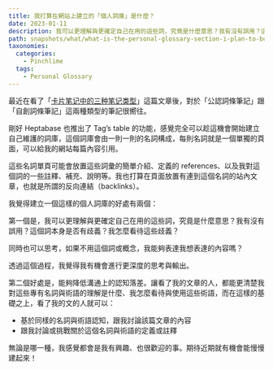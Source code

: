 ```yaml
---
title: 我打算在網站上建立的「個人詞庫」是什麼？
date: 2023-01-11
description: 我可以更理解與更確定自己在用的這些詞，究竟是什麼意思？我有沒有誤用？這個詞本身是否有歧義？我怎麼看待這些歧義？
path: snapshots/what/what-is-the-personal-glossary-section-i-plan-to-build-on-my-website
taxonomies:
  categories: 
    - Pinchlime
  tags: 
    - Personal Glossary
---
```


最近在看了「[卡片笔记中的三种笔记类型](https://utgd.net/article/6941)」這篇文章後，對於「公認詞條筆記」跟「自創詞條筆記」這兩種類型的筆記很嚮往。

剛好 Heptabase 也推出了 Tag’s table 的功能，感覺完全可以趁這機會開始建立自己維護的詞庫，這個詞庫會由一則一則的名詞構成，每則名詞就是一個單獨的頁面，可以給我的網站每篇內容引用。

這些名詞單頁可能會放置這些詞彙的簡單介紹、定義的 references、以及我對這個詞的一些註釋、補充、說明等。我也打算在頁面放置有連到這個名詞的站內文章，也就是所謂的反向連結（backlinks）。

我覺得建立一個這樣的個人詞庫的好處有兩個：

第一個是，我可以更理解與更確定自己在用的這些詞，究竟是什麼意思？我有沒有誤用？這個詞本身是否有歧義？我怎麼看待這些歧義？

同時也可以思考，如果不用這個詞或概念，我能夠表達我想表達的內容嗎？

透過這個過程，我覺得我有機會進行更深度的思考與輸出。

第二個好處是，能夠降低溝通上的認知落差。讓看了我的文章的人，都能更清楚我對這些專有名詞與術語的理解是什麼、我怎麼看待與使用這些術語，而在這樣的基礎之上，看了我的文的人就可以：

- 基於同樣的名詞與術語認知，跟我討論該篇文章的內容
- 跟我討論或挑戰關於這個名詞與術語的定義或註釋

無論是哪一種，我感覺都會是我有興趣、也很歡迎的事。期待近期就有機會能慢慢建起來！